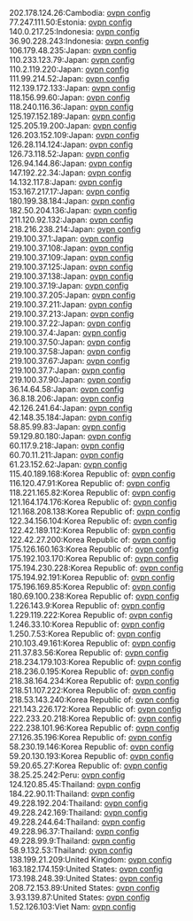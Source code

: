 202.178.124.26:Cambodia: [ovpn config](vpn/202_178_124_26.ovpn)  
77.247.111.50:Estonia: [ovpn config](vpn/77_247_111_50.ovpn)  
140.0.217.25:Indonesia: [ovpn config](vpn/140_0_217_25.ovpn)  
36.90.228.243:Indonesia: [ovpn config](vpn/36_90_228_243.ovpn)  
106.179.48.235:Japan: [ovpn config](vpn/106_179_48_235.ovpn)  
110.233.123.79:Japan: [ovpn config](vpn/110_233_123_79.ovpn)  
110.2.119.220:Japan: [ovpn config](vpn/110_2_119_220.ovpn)  
111.99.214.52:Japan: [ovpn config](vpn/111_99_214_52.ovpn)  
112.139.172.133:Japan: [ovpn config](vpn/112_139_172_133.ovpn)  
118.156.99.60:Japan: [ovpn config](vpn/118_156_99_60.ovpn)  
118.240.116.36:Japan: [ovpn config](vpn/118_240_116_36.ovpn)  
125.197.152.189:Japan: [ovpn config](vpn/125_197_152_189.ovpn)  
125.205.19.200:Japan: [ovpn config](vpn/125_205_19_200.ovpn)  
126.203.152.109:Japan: [ovpn config](vpn/126_203_152_109.ovpn)  
126.28.114.124:Japan: [ovpn config](vpn/126_28_114_124.ovpn)  
126.73.118.52:Japan: [ovpn config](vpn/126_73_118_52.ovpn)  
126.94.144.86:Japan: [ovpn config](vpn/126_94_144_86.ovpn)  
147.192.22.34:Japan: [ovpn config](vpn/147_192_22_34.ovpn)  
14.132.117.8:Japan: [ovpn config](vpn/14_132_117_8.ovpn)  
153.167.217.17:Japan: [ovpn config](vpn/153_167_217_17.ovpn)  
180.199.38.184:Japan: [ovpn config](vpn/180_199_38_184.ovpn)  
182.50.204.136:Japan: [ovpn config](vpn/182_50_204_136.ovpn)  
211.120.92.132:Japan: [ovpn config](vpn/211_120_92_132.ovpn)  
218.216.238.214:Japan: [ovpn config](vpn/218_216_238_214.ovpn)  
219.100.37.1:Japan: [ovpn config](vpn/219_100_37_1.ovpn)  
219.100.37.108:Japan: [ovpn config](vpn/219_100_37_108.ovpn)  
219.100.37.109:Japan: [ovpn config](vpn/219_100_37_109.ovpn)  
219.100.37.125:Japan: [ovpn config](vpn/219_100_37_125.ovpn)  
219.100.37.138:Japan: [ovpn config](vpn/219_100_37_138.ovpn)  
219.100.37.19:Japan: [ovpn config](vpn/219_100_37_19.ovpn)  
219.100.37.205:Japan: [ovpn config](vpn/219_100_37_205.ovpn)  
219.100.37.211:Japan: [ovpn config](vpn/219_100_37_211.ovpn)  
219.100.37.213:Japan: [ovpn config](vpn/219_100_37_213.ovpn)  
219.100.37.22:Japan: [ovpn config](vpn/219_100_37_22.ovpn)  
219.100.37.4:Japan: [ovpn config](vpn/219_100_37_4.ovpn)  
219.100.37.50:Japan: [ovpn config](vpn/219_100_37_50.ovpn)  
219.100.37.58:Japan: [ovpn config](vpn/219_100_37_58.ovpn)  
219.100.37.67:Japan: [ovpn config](vpn/219_100_37_67.ovpn)  
219.100.37.7:Japan: [ovpn config](vpn/219_100_37_7.ovpn)  
219.100.37.90:Japan: [ovpn config](vpn/219_100_37_90.ovpn)  
36.14.64.58:Japan: [ovpn config](vpn/36_14_64_58.ovpn)  
36.8.18.206:Japan: [ovpn config](vpn/36_8_18_206.ovpn)  
42.126.241.64:Japan: [ovpn config](vpn/42_126_241_64.ovpn)  
42.148.35.184:Japan: [ovpn config](vpn/42_148_35_184.ovpn)  
58.85.99.83:Japan: [ovpn config](vpn/58_85_99_83.ovpn)  
59.129.80.180:Japan: [ovpn config](vpn/59_129_80_180.ovpn)  
60.117.9.218:Japan: [ovpn config](vpn/60_117_9_218.ovpn)  
60.70.11.211:Japan: [ovpn config](vpn/60_70_11_211.ovpn)  
61.23.152.62:Japan: [ovpn config](vpn/61_23_152_62.ovpn)  
115.40.189.168:Korea Republic of: [ovpn config](vpn/115_40_189_168.ovpn)  
116.120.47.91:Korea Republic of: [ovpn config](vpn/116_120_47_91.ovpn)  
118.221.165.82:Korea Republic of: [ovpn config](vpn/118_221_165_82.ovpn)  
121.164.174.176:Korea Republic of: [ovpn config](vpn/121_164_174_176.ovpn)  
121.168.208.138:Korea Republic of: [ovpn config](vpn/121_168_208_138.ovpn)  
122.34.156.104:Korea Republic of: [ovpn config](vpn/122_34_156_104.ovpn)  
122.42.189.112:Korea Republic of: [ovpn config](vpn/122_42_189_112.ovpn)  
122.42.27.200:Korea Republic of: [ovpn config](vpn/122_42_27_200.ovpn)  
175.126.160.163:Korea Republic of: [ovpn config](vpn/175_126_160_163.ovpn)  
175.192.103.170:Korea Republic of: [ovpn config](vpn/175_192_103_170.ovpn)  
175.194.230.228:Korea Republic of: [ovpn config](vpn/175_194_230_228.ovpn)  
175.194.92.191:Korea Republic of: [ovpn config](vpn/175_194_92_191.ovpn)  
175.196.169.85:Korea Republic of: [ovpn config](vpn/175_196_169_85.ovpn)  
180.69.100.238:Korea Republic of: [ovpn config](vpn/180_69_100_238.ovpn)  
1.226.143.9:Korea Republic of: [ovpn config](vpn/1_226_143_9.ovpn)  
1.229.119.222:Korea Republic of: [ovpn config](vpn/1_229_119_222.ovpn)  
1.246.33.10:Korea Republic of: [ovpn config](vpn/1_246_33_10.ovpn)  
1.250.7.53:Korea Republic of: [ovpn config](vpn/1_250_7_53.ovpn)  
210.103.49.161:Korea Republic of: [ovpn config](vpn/210_103_49_161.ovpn)  
211.37.83.56:Korea Republic of: [ovpn config](vpn/211_37_83_56.ovpn)  
218.234.179.103:Korea Republic of: [ovpn config](vpn/218_234_179_103.ovpn)  
218.236.0.195:Korea Republic of: [ovpn config](vpn/218_236_0_195.ovpn)  
218.38.164.234:Korea Republic of: [ovpn config](vpn/218_38_164_234.ovpn)  
218.51.107.222:Korea Republic of: [ovpn config](vpn/218_51_107_222.ovpn)  
218.53.143.240:Korea Republic of: [ovpn config](vpn/218_53_143_240.ovpn)  
221.143.226.172:Korea Republic of: [ovpn config](vpn/221_143_226_172.ovpn)  
222.233.20.218:Korea Republic of: [ovpn config](vpn/222_233_20_218.ovpn)  
222.238.101.96:Korea Republic of: [ovpn config](vpn/222_238_101_96.ovpn)  
27.126.35.196:Korea Republic of: [ovpn config](vpn/27_126_35_196.ovpn)  
58.230.19.146:Korea Republic of: [ovpn config](vpn/58_230_19_146.ovpn)  
59.20.130.193:Korea Republic of: [ovpn config](vpn/59_20_130_193.ovpn)  
59.20.65.27:Korea Republic of: [ovpn config](vpn/59_20_65_27.ovpn)  
38.25.25.242:Peru: [ovpn config](vpn/38_25_25_242.ovpn)  
124.120.85.45:Thailand: [ovpn config](vpn/124_120_85_45.ovpn)  
184.22.90.11:Thailand: [ovpn config](vpn/184_22_90_11.ovpn)  
49.228.192.204:Thailand: [ovpn config](vpn/49_228_192_204.ovpn)  
49.228.242.169:Thailand: [ovpn config](vpn/49_228_242_169.ovpn)  
49.228.244.64:Thailand: [ovpn config](vpn/49_228_244_64.ovpn)  
49.228.96.37:Thailand: [ovpn config](vpn/49_228_96_37.ovpn)  
49.228.99.9:Thailand: [ovpn config](vpn/49_228_99_9.ovpn)  
58.9.132.53:Thailand: [ovpn config](vpn/58_9_132_53.ovpn)  
138.199.21.209:United Kingdom: [ovpn config](vpn/138_199_21_209.ovpn)  
163.182.174.159:United States: [ovpn config](vpn/163_182_174_159.ovpn)  
173.198.248.39:United States: [ovpn config](vpn/173_198_248_39.ovpn)  
208.72.153.89:United States: [ovpn config](vpn/208_72_153_89.ovpn)  
3.93.139.87:United States: [ovpn config](vpn/3_93_139_87.ovpn)  
1.52.126.103:Viet Nam: [ovpn config](vpn/1_52_126_103.ovpn)  
